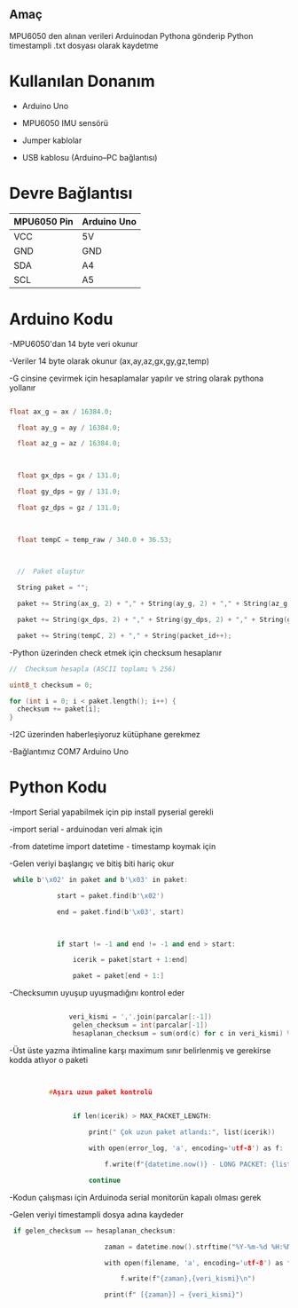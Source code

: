 ## Amaç  

MPU6050 den alınan verileri Arduinodan Pythona gönderip Python timestampli .txt dosyası olarak kaydetme 

 

# Kullanılan Donanım 

- Arduino Uno 

- MPU6050  IMU sensörü 

- Jumper kablolar 

- USB kablosu (Arduino–PC bağlantısı) 

 # Devre Bağlantısı

| MPU6050 Pin | Arduino Uno |
|-------------|-------------|
| VCC         | 5V          |
| GND         | GND         |
| SDA         | A4          |
| SCL         | A5          |


# Arduino Kodu  

-MPU6050'dan 14 byte veri okunur 

-Veriler 14 byte olarak okunur (ax,ay,az,gx,gy,gz,temp) 

-G cinsine çevirmek için hesaplamalar yapılır ve string olarak pythona yollanır 
```cpp

float ax_g = ax / 16384.0; 

  float ay_g = ay / 16384.0; 

  float az_g = az / 16384.0; 

 

  float gx_dps = gx / 131.0; 

  float gy_dps = gy / 131.0; 

  float gz_dps = gz / 131.0; 

 

  float tempC = temp_raw / 340.0 + 36.53; 

 

  //  Paket oluştur 

  String paket = ""; 

  paket += String(ax_g, 2) + "," + String(ay_g, 2) + "," + String(az_g, 2) + ","; 

  paket += String(gx_dps, 2) + "," + String(gy_dps, 2) + "," + String(gz_dps, 2) + ","; 

  paket += String(tempC, 2) + "," + String(packet_id++); 

 ```


 

-Python üzerinden check etmek için checksum hesaplanır 

```cpp
//  Checksum hesapla (ASCII toplamı % 256)

uint8_t checksum = 0;

for (int i = 0; i < paket.length(); i++) {
  checksum += paket[i];
}

 ```


-I2C üzerinden haberleşiyoruz kütüphane gerekmez 

-Bağlantımız COM7 Arduino Uno 

 

# Python Kodu 

-Import Serial yapabilmek için pip install pyserial gerekli 

-import serial      - arduinodan veri almak için 

-from datetime import datetime   - timestamp koymak için 

-Gelen veriyi başlangıç ve bitiş biti hariç okur 

```cpp
 while b'\x02' in paket and b'\x03' in paket: 

            start = paket.find(b'\x02') 

            end = paket.find(b'\x03', start) 

 

            if start != -1 and end != -1 and end > start: 

                icerik = paket[start + 1:end] 

                paket = paket[end + 1:] 
```

 

-Checksumın uyuşup uyuşmadığını kontrol eder 
```cpp

               veri_kismi = ','.join(parcalar[:-1]) 
                gelen_checksum = int(parcalar[-1]) 
                hesaplanan_checksum = sum(ord(c) for c in veri_kismi) % 256 
 ```


-Üst üste yazma ihtimaline karşı maximum sınır belirlenmiş ve gerekirse  kodda atlıyor o paketi 

```cpp

      
          #Aşırı uzun paket kontrolü 
   

                if len(icerik) > MAX_PACKET_LENGTH: 

                    print(" Çok uzun paket atlandı:", list(icerik)) 

                    with open(error_log, 'a', encoding='utf-8') as f: 

                        f.write(f"{datetime.now()} - LONG PACKET: {list(icerik)}\n") 

                    continue 

 ```


-Kodun çalışması için Arduinoda serial monitorün kapalı olması gerek 

-Gelen veriyi timestampli dosya adına kaydeder 

```cpp
 if gelen_checksum == hesaplanan_checksum: 

                        zaman = datetime.now().strftime("%Y-%m-%d %H:%M:%S.%f")[:-3] 

                        with open(filename, 'a', encoding='utf-8') as f: 

                            f.write(f"{zaman},{veri_kismi}\n") 

                        print(f" [{zaman}] → {veri_kismi}") 

 ```


 
